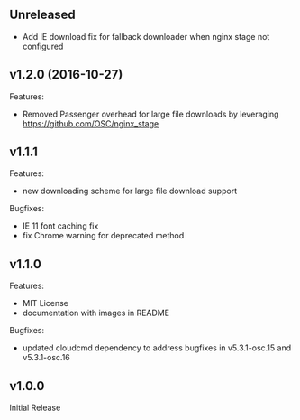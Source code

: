 ## Unreleased

- Add IE download fix for fallback downloader when nginx stage not configured

## v1.2.0 (2016-10-27)

Features:

  - Removed Passenger overhead for large file downloads by leveraging https://github.com/OSC/nginx_stage

## v1.1.1

Features:

  - new downloading scheme for large file download support

Bugfixes: 

  - IE 11 font caching fix
  - fix Chrome warning for deprecated method

## v1.1.0
 
Features:
 
  - MIT License
  - documentation with images in README
  
Bugfixes:  
  
  - updated cloudcmd dependency to address bugfixes in v5.3.1-osc.15 and v5.3.1-osc.16
  
## v1.0.0

Initial Release

